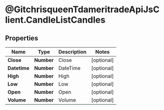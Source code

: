 # @GitchrisqueenTdameritradeApiJsClient.CandleListCandles

## Properties
Name | Type | Description | Notes
------------ | ------------- | ------------- | -------------
**Close** | **Number** | Close | [optional] 
**Datetime** | **Number** | DateTime | [optional] 
**High** | **Number** | High | [optional] 
**Low** | **Number** | Low | [optional] 
**Open** | **Number** | Open | [optional] 
**Volume** | **Number** | Volume | [optional] 
